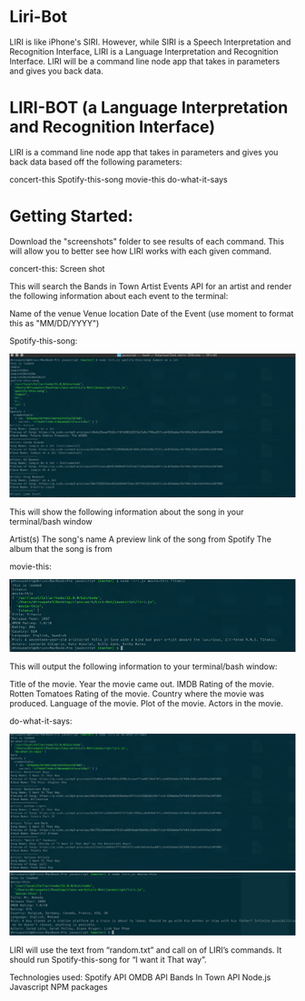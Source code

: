 # Liri-Bot

LIRI is like iPhone's SIRI. However, while SIRI is a Speech Interpretation and Recognition Interface, LIRI is a Language Interpretation and Recognition Interface. LIRI will be a command line node app that takes in parameters and gives you back data.

# LIRI-BOT (a Language Interpretation and Recognition Interface)
LIRI is a command line node app that takes in parameters and gives you back data based off the following parameters:

concert-this
Spotify-this-song
movie-this
do-what-it-says

# Getting Started:
Download the "screenshots" folder to see results of each command. This will allow you to better see how LIRI works with each given command.

concert-this:
Screen shot







This will search the Bands in Town Artist Events API for an artist and render the following information about each event to the terminal:

Name of the venue
Venue location
Date of the Event (use moment to format this as "MM/DD/YYYY")

Spotify-this-song:

![alt text](https://github.com/darup67/Liri-Bot/blob/master/screenshots/Spotify-this-song.png)




This will show the following information about the song in your terminal/bash window

Artist(s)
The song's name
A preview link of the song from Spotify
The album that the song is from

movie-this:

![alt text](https://github.com/darup67/Liri-Bot/blob/master/screenshots/movie-this.png)









This will output the following information to your terminal/bash window:

Title of the movie.
Year the movie came out.
IMDB Rating of the movie.
Rotten Tomatoes Rating of the movie.
Country where the movie was produced.
Language of the movie.
Plot of the movie.
Actors in the movie.




do-what-it-says:

![alt text](https://github.com/darup67/Liri-Bot/blob/master/screenshots/do-what-it-says.png)
![alt text](https://github.com/darup67/Liri-Bot/blob/master/screenshots/Mr.%20Nobody%20.png)












LIRI will use the text from “random.txt” and call on of LIRI’s commands. It should run Spotify-this-song for “I want it That way”.

Technologies used:
Spotify API
OMDB API
Bands In Town API
Node.js
Javascript
NPM packages
